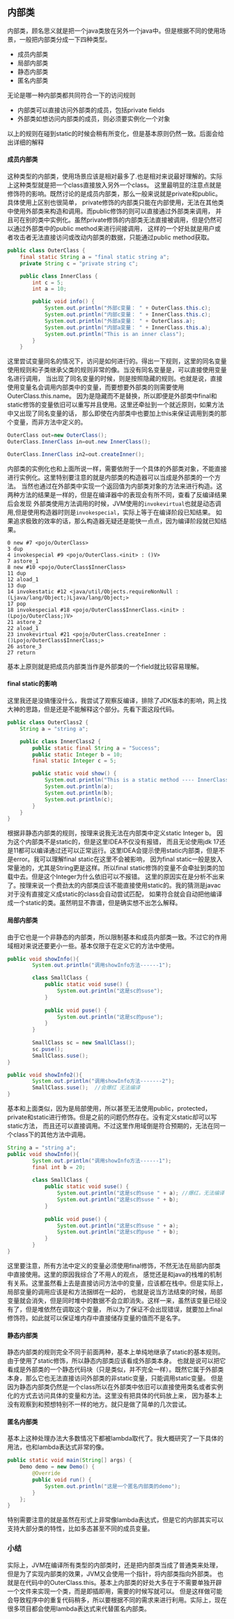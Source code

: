## 内部类

内部类，顾名思义就是把一个java类放在另外一个java中。但是根据不同的使用场景，一般把内部类分成一下四种类型。

- 成员内部类
- 局部内部类
- 静态内部类
- 匿名内部类

无论是哪一种内部类都共同符合一下的访问规则

- 内部类可以直接访问外部类的成员，包括private fields
- 外部类如想访问内部类的成员，则必须要实例化一个对象

以上的规则在碰到static的时候会稍有所变化，但是基本原则仍然一致。后面会给出详细的解释

#### 成员内部类

这种类型的内部类，使用场景应该是相对最多了.也是相对来说最好理解的。实际上这种类型就是把一个class直接放入另外一个class。
这里最明显的注意点就是修饰符的影响。既然讨论的是成员内部类，那么一般来说就是private和public。具体使用上区别也很简单，
private修饰的内部类只能在内部使用，无法在其他类中使用外部类来构造和调用。而public修饰的则可以直接通过外部类来调用，
并且可在别的类中实例化。虽然private修饰的内部类无法直接被调用，但是仍然可以通过外部类中的public method来进行间接调用，
这样的一个好处就是用户或者攻击者无法直接访问或改动内部类的数据，只能通过public method获取。

```java
public class OuterClass {
    final static String a = "final static string a";
    private String c = "private string c";

    public class InnerClass {
        int c = 5;
        int a = 10;

        public void info() {
            System.out.println("外部c变量： " + OuterClass.this.c);
            System.out.println("内部c变量： " + InnerClass.this.c);
            System.out.println("外部a变量： " + OuterClass.a);
            System.out.println("内部a变量： " + InnerClass.this.a);
            System.out.println("This is an inner class");
        }
    }
```

这里尝试变量同名的情况下，访问是如何进行的。得出一下规则，这里的同名变量使用规则和子类继承父类的规则非常的像。当没有同名变量是，可以直接使用变量名进行调用，
当出现了同名变量的时候，则是按照隐藏的规则。也就是说，直接使用变量名会调用内部类中的变量，而要想要外部类的则需要使用OuterClass.this.name。
因为是隐藏而不是替换，所以即便是外部类中final和static修饰的变量依旧可以重写并且使用。这里还牵扯到一个就近原则，如果方法中又出现了同名变量的话，
那么即使在内部类中也要加上this来保证调用到类的那个变量，而非方法中定义的。

```java
OuterClass out=new OuterClass();
OuterClass.InnerClass in=out.new InnerClass();

OuterClass.InnerClass in2=out.createInner();
```

内部类的实例化也和上面所说一样，需要依附于一个具体的外部类对象，不能直接进行实例化。这里特别要注意的就是内部类的构造器可以当成是外部类的一个方法。
当然也通过在外部类中实现一个返回值为内部类对象的方法来进行构造。这两种方法的结果是一样的，但是在编译器中的表现会有所不同，查看了反编译结果后会发现
外部类使用方法调用的时候，JVM使用的```invokevirtual```也就是动态调用,但是使用构造器时则是```invokespecial```，实际上等于在编译阶段已知结果。
如果追求极致的效率的话，那么构造器无疑还是能快一点点，因为编译阶段就已知结果。

```shell
0 new #7 <pojo/OuterClass>
3 dup
4 invokespecial #9 <pojo/OuterClass.<init> : ()V>
7 astore_1
8 new #10 <pojo/OuterClass$InnerClass>
11 dup
12 aload_1
13 dup
14 invokestatic #12 <java/util/Objects.requireNonNull : (Ljava/lang/Object;)Ljava/lang/Object;>
17 pop
18 invokespecial #18 <pojo/OuterClass$InnerClass.<init> : (Lpojo/OuterClass;)V>
21 astore_2
22 aload_1
23 invokevirtual #21 <pojo/OuterClass.createInner : ()Lpojo/OuterClass$InnerClass;>
26 astore_3
27 return
```

基本上原则就是把成员内部类当作是外部类的一个field就比较容易理解。

#### final static的影响

这里我还是没搞懂没什么，我尝试了观察反编译，排除了JDK版本的影响，网上找大神的思路，但是还是不能解释这个部分。先看下面这段代码。

```java
public class OuterClass2 {
    String a = "string a";

    public class InnerClass2 {
        public static final String a = "Success";
        public static Integer b = 10;
        final static Integer c = 5;

        public static void show() {
            System.out.println("This is a static method ---- InnerClass2");
            System.out.println(a);
            System.out.println(b);
            System.out.println(c);
        }
    }
}
```

根据非静态内部类的规则，按理来说我无法在内部类中定义static Integer b。 因为这个内部类不是static的，但是这里IDEA不仅没有报错，
而且无论使用jdk 17还是11都可以编译通过还可以正常运行。这里IDEA会提示使用static内部类，但是不是error。我可以理解final static在这里不会被影响，
因为final static一般是放入常量池的，尤其是String更是这样。所以final static修饰的变量不会牵扯到类的加载中去。但是这个Integer为什么依旧可以不报错。
这里的原因实在是分析不出来了。按理来说一个费劲太的内部类应该不能直接使用static的。我的猜测是javac对于没有直接定义成static的class会自动尝试匹配，
如果符合就会自动把他编译成一个static的类。虽然明显不靠谱，但是确实想不出怎么解释。

#### 局部内部类

由于它也是一个非静态的内部类，所以限制基本和成员内部类一致。不过它的作用域相对来说还要更小一些。基本仅限于在定义它的方法中使用。

```java
public void showInfo(){
        System.out.println("调用showInfo方法------1");

        class SmallClass {
            public static void suse() {
                System.out.println("这是sc的suse");
            }
        
            public void puse() {
                System.out.println("这是sc的puse");
            }
        }
        
        SmallClass sc = new SmallClass();
        sc.puse();
        SmallClass.suse();
}

public void showInfo2(){
        System.out.println("调用showInfo方法-------2");
        SmallClass.suse();  //会爆红 无法编译
}
```

基本和上面类似，因为是局部使用，所以甚至无法使用public，protected，private和static进行修饰。但是之前的问题仍然存在。没有定义static却可以写static方法，
而且还可以直接调用。不过这里作用域倒是符合预期的，无法在同一个class下的其他方法中调用。

```java
String a = "string a";
public void showInfo(){
        System.out.println("调用showInfo方法------1");
        final int b = 20;
        
        class SmallClass {
            public static void suse() {
                System.out.println("这是sc的suse " + a); //爆红，无法编译
                System.out.println("这是sc的suse " + b);
            }
        
            public void puse() {
                System.out.println("这是sc的suse " + a);
                System.out.println("这是sc的puse " + b);
            }
        }
}
```
这里要注意，所有方法中定义的变量必须使用final修饰，不然无法在局部内部类中直接使用。这里的原因我综合了不用人的观点，
感觉还是和java的栈堆的机制有关系。这里虽然看上去是直接访问方法中的变量，应该都在栈中。但是实际上，局部变量的调用应该是和方法捆绑在一起的，
也就是说当方法结束的时候，局部变量就会消失，但是同时堆中的数据不会立即消失。这样一来，虽然该变量已经没有了，但是堆依然在调取这个变量，
所以为了保证不会出现错误，就要加上final修饰符。如此就可以保证堆内存中直接储存变量的值而不是名字。

#### 静态内部类

静态内部类的规则完全不同于前面两种，基本上单纯地继承了static的基本规则。由于使用了static修饰，所以静态内部类应该看成外部类本身。
也就是说可以把它看成是外部类的一个静态代码块（只是类似，并不完全一样）。既然它属于外部类本身，那么它也无法直接访问外部类的非static变量，只能调用static变量。
但是因为静态内部类仍然是一个class所以在外部类中依旧可以直接使用类名或者实例化的方式去访问具体的变量和方法。这里没有把具体的代码放上来，
因为基本上没有观察到和预想特别不一样的地方。就只是做了简单的几次尝试。

#### 匿名内部类

基本上这种处理办法大多数情况下都被lambda取代了。我大概研究了一下具体的用法，也和lambda表达式非常的像。

```java
public static void main(String[] args) {
    Demo demo = new Demo() {
        @Override
        public void run() {
            System.out.println("这是一个匿名内部类的demo");
        }
    };
}
```

特别需要注意的就是虽然在形式上非常像lambda表达式，但是它的内部其实可以支持大部分类的特性，比如多态甚至不同的成员变量。

### 小结

实际上，JVM在编译所有类型的内部类时，还是把内部类当成了普通类来处理，但是为了实现内部类的效果，JVM又会使用一个指针，将内部类指向外部类。
也就是在代码中的OuterClass.this。基本上内部类的好处大多在于不需要单独开辟一个文件来实现一个类，而是即插即用，需要的时候写就可以。
但是这样做可能会导致程序中的重复代码稍多，所以要根据不同的需求来进行利用。实际上，现在很多项目都会使用lambda表达式来代替匿名内部类。
